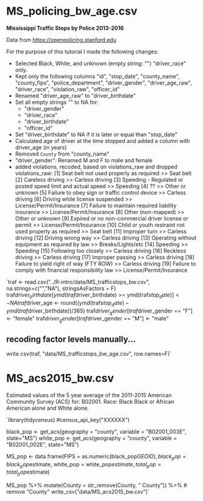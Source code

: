 # MS_policing_bw_age.csv

**Mississippi Traffic Stops by Police 2013-2016**

Data from https://openpolicing.stanford.edu

For the purpose of this tutorial I made the following changes:

- Selected Black, White, and unknown (empty string: "") "driver_race" only.
- Kept only the following columns "id", "stop_date", "county_name", "county_fips", "police_department", "driver_gender", "driver_age_raw", "driver_race",  "violation_raw", "officer_id"
- Renamed "driver_age_raw" to "driver_birthdate"
- Set all empty strings "" to NA for:
    - "driver_gender"
    - "driver_race"
    - "driver_birthdate"
    - "officer_id"
- Set "driver_birthdate" to NA if it is later or equal than "stop_date"
- Calculated age of driver at the time stopped and added a column with driver_age (in years)
- Removed `County` from "county_name"
- "driver_gender": Renamed M and F to male and female
- added violations, recoded, based on violations_raw and dropped violations_raw:
[1] Seat belt not used properly as required >> Seat belt
[2] Careless driving >> Carless driving
[3] Speeding - Regulated or posted speed limit and actual speed >> Speeding
[4] ?? >> Other or unknown
[5] Failure to obey sign or traffic control device >> Carless driving
[6] Driving while license suspended  >> License/Permit/Insurance
[7] Failure to maintain required liability insurance >> License/Permit/Insurance
[8] Other (non-mapped) >> Other or unknown
[9] Expired or no non-commercial driver license or permit >> License/Permit/Insurance
[10] Child or youth restraint not used properly as required >> Seat belt
[11] Improper turn >> Carless driving
[12] Driving wrong way >> Carless driving
[13] Operating without equipment as required by law >>  Breaks/Lights/etc
[14] Speeding  >> Speeding
[15] Following too closely >> Carless driving
[16] Reckless driving >> Carless driving
[17] Improper passing >> Carless driving
[18] Failure to yield right of way (FTY ROW) >> Carless driving
[19] Failure to comply with financial responsibility law >> License/Permit/Insurance

`traf <- read.csv("../R-intro/data/MS_trafficstops_bw.csv", na.strings=c("","NA"), stringsAsFactors = F)
traf$driver_birthdate[ymd(traf$driver_birthdate) >= ymd(traf$stop_date)] <- NA
traf$driver_age <- round((ymd(traf$stop_date) - ymd(traf$driver_birthdate))/365)
traf$driver_gender[traf$driver_gender == "F"] <- "female"
traf$driver_gender[traf$driver_gender == "M"] <- "male"

## recoding factor levels manually...

write.csv(traf, "data/MS_trafficstops_bw_age.csv", row.names=F)`

# MS_acs2015_bw.csv

Estimated values of the 5 year average of the 2011-2015 American Community Survey (ACS) for: B02001. Race: Black Black or African American alone and White alone.

`library(tidycensus)
#census_api_key("XXXXXX")

black_pop <- get_acs(geography = "county", variable = "B02001_003E", state="MS")
white_pop <- get_acs(geography = "county", variable = "B02001_002E", state="MS")

MS_pop <- data.frame(FIPS = as.numeric(black_pop$GEOID), black_pop = black_pop$estimate, white_pop = white_pop$estimate, total_pop = total_pop$estimate)

MS_pop %>% 
  mutate(County = str_remove(County, " County")) %>% # remove "County"
  write_csv("data/MS_acs2015_bw.csv")`

